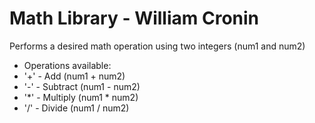 # Math Library - William Cronin
Performs a desired math operation using two integers (num1 and num2) 
* Operations available:
* '+' - Add (num1 + num2)
* '-' - Subtract (num1 - num2)
* '*' - Multiply (num1 * num2)
* '/' - Divide (num1 / num2)
